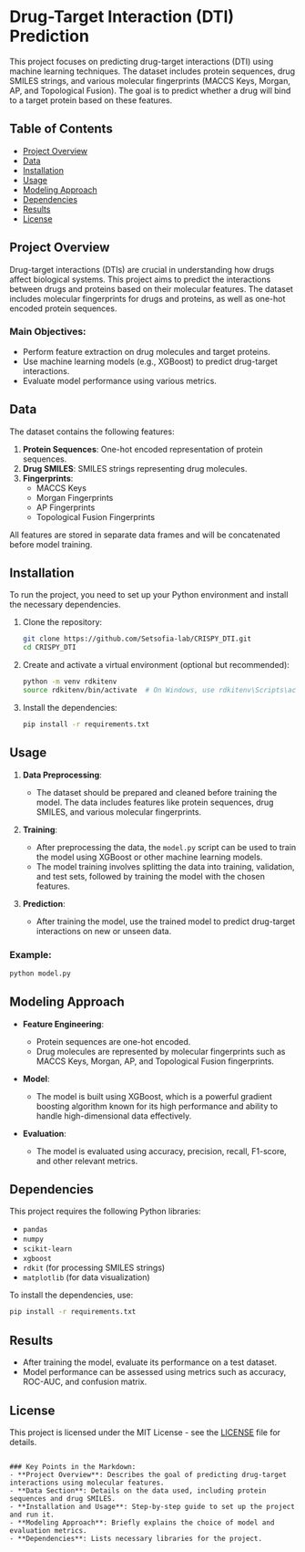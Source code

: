 # Drug-Target Interaction (DTI) Prediction

This project focuses on predicting drug-target interactions (DTI) using machine learning techniques. The dataset includes protein sequences, drug SMILES strings, and various molecular fingerprints (MACCS Keys, Morgan, AP, and Topological Fusion). The goal is to predict whether a drug will bind to a target protein based on these features.

## Table of Contents
- [Project Overview](#project-overview)
- [Data](#data)
- [Installation](#installation)
- [Usage](#usage)
- [Modeling Approach](#modeling-approach)
- [Dependencies](#dependencies)
- [Results](#results)
- [License](#license)

## Project Overview
Drug-target interactions (DTIs) are crucial in understanding how drugs affect biological systems. This project aims to predict the interactions between drugs and proteins based on their molecular features. The dataset includes molecular fingerprints for drugs and proteins, as well as one-hot encoded protein sequences.

### Main Objectives:
- Perform feature extraction on drug molecules and target proteins.
- Use machine learning models (e.g., XGBoost) to predict drug-target interactions.
- Evaluate model performance using various metrics.

## Data
The dataset contains the following features:
1. **Protein Sequences**: One-hot encoded representation of protein sequences.
2. **Drug SMILES**: SMILES strings representing drug molecules.
3. **Fingerprints**: 
   - MACCS Keys
   - Morgan Fingerprints
   - AP Fingerprints
   - Topological Fusion Fingerprints
   
All features are stored in separate data frames and will be concatenated before model training.

## Installation
To run the project, you need to set up your Python environment and install the necessary dependencies.

1. Clone the repository:
   ```bash
   git clone https://github.com/Setsofia-lab/CRISPY_DTI.git
   cd CRISPY_DTI
   ```

2. Create and activate a virtual environment (optional but recommended):
   ```bash
   python -m venv rdkitenv
   source rdkitenv/bin/activate  # On Windows, use rdkitenv\Scripts\activate
   ```

3. Install the dependencies:
   ```bash
   pip install -r requirements.txt
   ```

## Usage

1. **Data Preprocessing**: 
   - The dataset should be prepared and cleaned before training the model. The data includes features like protein sequences, drug SMILES, and various molecular fingerprints.
   
2. **Training**: 
   - After preprocessing the data, the `model.py` script can be used to train the model using XGBoost or other machine learning models.
   - The model training involves splitting the data into training, validation, and test sets, followed by training the model with the chosen features.

3. **Prediction**:
   - After training the model, use the trained model to predict drug-target interactions on new or unseen data.

### Example:
```bash
python model.py
```

## Modeling Approach
- **Feature Engineering**: 
  - Protein sequences are one-hot encoded.
  - Drug molecules are represented by molecular fingerprints such as MACCS Keys, Morgan, AP, and Topological Fusion fingerprints.
  
- **Model**:
  - The model is built using XGBoost, which is a powerful gradient boosting algorithm known for its high performance and ability to handle high-dimensional data effectively.
  
- **Evaluation**:
  - The model is evaluated using accuracy, precision, recall, F1-score, and other relevant metrics.

## Dependencies
This project requires the following Python libraries:
- `pandas`
- `numpy`
- `scikit-learn`
- `xgboost`
- `rdkit` (for processing SMILES strings)
- `matplotlib` (for data visualization)

To install the dependencies, use:
```bash
pip install -r requirements.txt
```

## Results
- After training the model, evaluate its performance on a test dataset.
- Model performance can be assessed using metrics such as accuracy, ROC-AUC, and confusion matrix.

## License
This project is licensed under the MIT License - see the [LICENSE](LICENSE) file for details.
```

### Key Points in the Markdown:
- **Project Overview**: Describes the goal of predicting drug-target interactions using molecular features.
- **Data Section**: Details on the data used, including protein sequences and drug SMILES.
- **Installation and Usage**: Step-by-step guide to set up the project and run it.
- **Modeling Approach**: Briefly explains the choice of model and evaluation metrics.
- **Dependencies**: Lists necessary libraries for the project.

